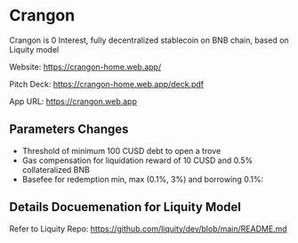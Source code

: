 # Crangon

Crangon is 0 Interest, fully decentralized stablecoin on BNB chain, based on Liquity model

Website: https://crangon-home.web.app/

Pitch Deck: https://crangon-home.web.app/deck.pdf

App URL: https://crangon.web.app

## Parameters Changes

- Threshold of minimum 100 CUSD debt to open a trove
- Gas compensation for liquidation reward of 10 CUSD and 0.5% collateralized BNB
- Basefee for redemption min, max (0.1%, 3%) and borrowing 0.1%:

## Details Docuemenation for Liquity Model

Refer to Liquity Repo: https://github.com/liquity/dev/blob/main/README.md
